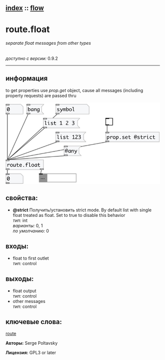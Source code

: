 [index](index.html) :: [flow](category_flow.html)
---

# route.float

###### separate float messages from other types

*доступно с версии:* 0.9.2

---


## информация
to get properties use *prop.get* object, cause all messages (including property requests) are passed thru


[![example](../examples/img/route.float.jpg)](../examples/pd/route.float.pd)







## свойства:

* **@strict** 
Получить/установить strict mode. By default list with single float treated as float. Set to true to
disable this behavior<br>
_тип:_ int<br>
_варианты:_ 0, 1<br>
_по умолчанию:_ 0<br>



## входы:

* float to first outlet<br>
_тип:_ control



## выходы:

* float output<br>
_тип:_ control
* other messages<br>
_тип:_ control



## ключевые слова:

[route](keywords/route.html)






**Авторы:** Serge Poltavsky




**Лицензия:** GPL3 or later





